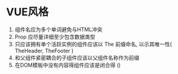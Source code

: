 # VUE风格


1. 组件名应为多个单词避免与HTML冲突
2. Prop 应尽量详细至少包含数据类型
3. 只应该拥有单个活跃实例的组件应该以 The 前缀命名, 以示其唯一性( TheHeader, TheFooter )
4. 和父组件紧密耦合的子组件应该以父组件名称作为前缀
5. 在DOM模板中没有内容得组件应该是闭合得 (<MyComponent/>)